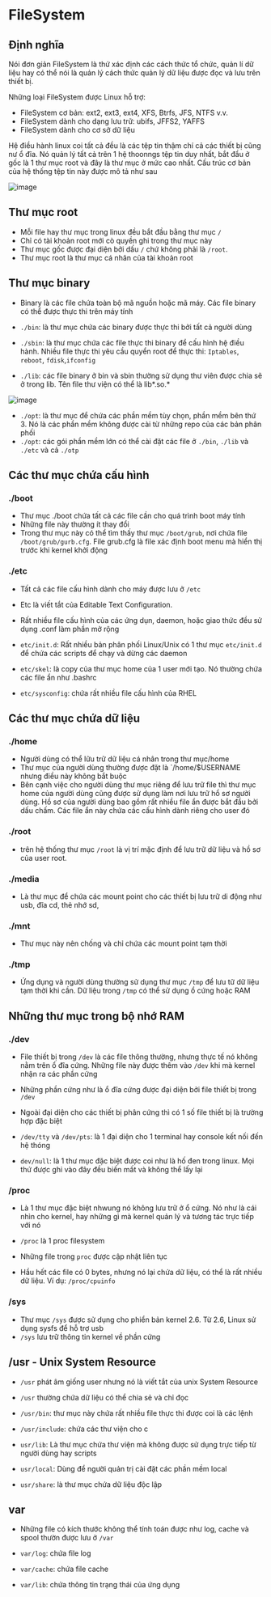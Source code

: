 # FileSystem
## Định nghĩa
Nói đơn giản FileSystem là thứ xác định các cách thức tổ chức, quản lí dữ liệu hay có thể nói là quản lý cách thức quản lý dữ liệu được đọc và lưu trên thiết bị. 

Những loại FileSystem được Linux hỗ trợ:

- FileSystem cơ bản: ext2, ext3, ext4, XFS, Btrfs, JFS, NTFS v.v.
- FileSystem dành cho dạng lưu trữ: ubifs, JFFS2, YAFFS 
- FileSystem dành cho cơ sở dữ liệu

Hệ điều hành linux coi tất cả đều là các tệp tin thậm chí cả các thiết bị cũng nư ổ đĩa. Nó quản lý tất cả trên 1 hệ thoonngs tệp tin duy nhất, bắt đầu ở gốc là 1 thư mục root và đây là thư mục ở mức cao nhất. Cấu trúc cơ bản của hệ thống tệp tin này được mô tả như sau

![image](https://user-images.githubusercontent.com/45547213/69019771-9da12a80-09e4-11ea-9c4a-e49ccc07b6df.png)


## Thư mục root
- Mỗi file hay thư mục trong linux đều bắt đầu bằng thư mục `/`
- Chỉ có tài khoản root mới cò quyền ghi trong thư mục này
- Thư mục gốc được đại diện bởi dấu `/` chứ không phải là `/root`.
- Thư mục root là thư mục cá nhân của tài khoản root

## Thư mục binary
- Binary là các file chứa toàn bộ mã nguồn hoặc mã máy. Các file binary có thể được thực thi trên máy tính

- `./bin`: là thư mục chứa các binary được thực thi bởi tất cả người dùng
- `./sbin`: là thư mục chứa các file thực thi binary để cấu hình hệ điều hành. Nhiều file thực thi yêu cầu quyển root để thực thi: `Iptables`, `reboot`, `fdisk`,`ifconfig`
- `./lib`: các file binary ở bin và sbin thường sử dụng thư viên được chia sẽ ở trong lib. Tên file thư viện có thể là lib*.so.*

![image](https://user-images.githubusercontent.com/45547213/69019771-9da12a80-09e4-11ea-9c4a-e49ccc07b6df.png)

- `./opt`: là thư mục để chứa các phần mềm tùy chọn, phần mềm bên thứ 3. Nó là các phần mềm không được cài từ những repo của các bản phân phối
- `./opt`: các gói phần mềm lớn có thể cài đặt các file ở `./bin`, `./lib` và `./etc` và cả `./otp`

## Các thư mục chứa cấu hình
### ./boot
- Thư mục ./boot chứa tất cả các file cần cho quá trình boot máy tính
- Những file này thường ít thay đổi
- Trong thư mục này có thể tìm thấy thư mục `/boot/grub`, nơi chứa file `/boot/grub/gurb.cfg`. File grub.cfg là file xác định boot menu mà hiển thị trước khi kernel khởi động

### ./etc
- Tất cả các file cấu hình dành cho máy được lưu ở `/etc`
- Etc là viết tắt của Editable Text Configuration.
- Rất nhiều file cấu hình của các ứng dụn, daemon, hoặc giao thức đều sử dụng .conf làm phần mở rộng

- `etc/init.d`: Rất nhiều bản phân phối Linux/Unix có 1 thư mục `etc/init.d` để chứa các scripts để chạy và dừng các daemon
- `etc/skel`: là copy của thư mục home của 1 user mới tạo. Nó thường chứa các file ẩn như .bashrc
- `etc/sysconfig`: chứa rất nhiều file cấu hình của RHEL

## Các thư mục chứa dữ liệu
### ./home
- Người dùng có thể lữu trữ dữ liệu cá nhân trong thư mục/home
- Thư mục của người dùng thường được đặt là `/home/$USERNAME nhưng điều này không bắt buộc
- Bên cạnh việc cho người dùng thư mục riêng để lưu trữ file thì thư mục home của người dùng cũng được sử dụng làm nơi lưu trữ hồ sơ người dùng. Hồ sơ của người dùng bao gồm rất nhiều file ẩn được bắt đầu bởi dấu chấm. Các file ẩn này chứa các cấu hình dành riêng cho user đó

### ./root
- trên hệ thống thư mục `/root` là vị trí mặc định để lưu trữ dữ liệu và hồ sơ của user root.

### ./media
- Là thư mục để chứa các mount point cho các thiết bị lưu trữ di động như usb, đĩa cd, thẻ nhớ sd,

### ./mnt
- Thư mục này nên chống và chỉ chứa các mount point tạm thời

### ./tmp
- Ứng dụng và người dùng thường sử dụng thư mục `/tmp` để lưu tữ dữ liệu tạm thời khi cần. Dữ liệu trong `/tmp` có thể sử dụng ổ cứng hoặc RAM

## Những thư mục trong bộ nhớ RAM
### ./dev
- File thiết bị trong `/dev` là các file thông thường, nhưng thực tế nó không nằm trên ổ đĩa cứng.
Những file này được thêm vào `/dev` khi mà kernel nhận ra các phần cứng

- Những phần cứng như là ổ đĩa cứng được đại diện bởi file thiết bị trong `/dev`

- Ngoài đại diện cho các thiết bị phân cứng thì có 1 số file thiết bị là trường hợp đặc biệt

- `/dev/tty` và `/dev/pts`: là 1 đại diện cho 1 terminal hay console kết nối đến hệ thóng

- `dev/null`: là 1 thư mục đặc biệt được coi như là hố đen trong linux. Mọi thứ được ghi vào đây đều biến mất và không thể lấy lại

### /proc
- Là 1 thư mục đặc biệt nhwung nó không lưu trữ ở ổ cứng. Nó như là cái nhìn cho kernel, hay những gì mà kernel quản lý và tương tác trực tiếp với nó

- `/proc` là 1 proc filesystem

- Những file trong `proc` được cập nhật liên tục

- Hầu hết các file có 0 bytes, nhưng nó lại chứa dữ liệu, có thể là rất nhiều dữ liệu. Ví dụ: `/proc/cpuinfo`


### /sys
- Thư mục `/sys` được sử dụng cho phiển bản kernel 2.6. Từ 2.6, Linux sử dụng sysfs để hỗ trợ usb
- `/sys` lưu trữ thông tin kernel về phần cứng

## /usr - Unix System Resource
- `/usr` phát âm giống user nhưng nó là viết tắt của unix System Resource

- `/usr` thường chứa dữ liệu có thể chia sẻ và chỉ đọc

- `/usr/bin`: thư mục này chứa rất nhiều file thực thi được coi là các lệnh

- `/usr/include`: chứa các thư viện cho c

- `usr/lib`: Là thư mục chứa thư viện mà không được sử dụng trực tiếp từ người dùng hay scripts

- `usr/local`: Dùng để người quản trị cài đặt các phần mềm local

- `usr/share`: là thư mục chứa dữ liệu độc lập

## var
- Những file có kích thước không thể tính toán được như log, cache và spool thườn được lưu ở `/var`

- `var/log`: chứa file log

- `var/cache`: chứa file cache

- `var/lib`: chứa thông tin trạng thái của ứng dụng


